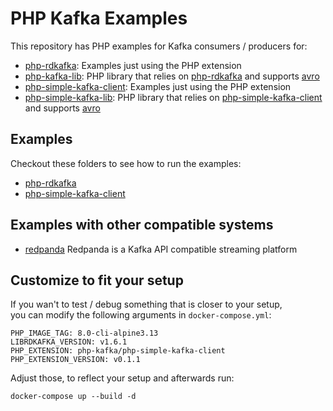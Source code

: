 # PHP Kafka Examples
This repository has PHP examples for Kafka consumers / producers for:
- [php-rdkafka](https://github.com/arnaud-lb/php-rdkafka): Examples just using the PHP extension
- [php-kafka-lib](https://github.com/jobcloud/php-kafka-lib): PHP library that relies on [php-rdkafka](https://github.com/arnaud-lb/php-rdkafka) and supports [avro](https://github.com/flix-tech/avro-serde-php)
- [php-simple-kafka-client](https://github.com/php-kafka/php-simple-kafka-client): Examples just using the PHP extension
- [php-simple-kafka-lib](https://github.com/php-kafka/php-simple-kafka-lib): PHP library that relies on [php-simple-kafka-client](https://github.com/php-kafka/php-simple-kafka-client) and supports [avro](https://github.com/flix-tech/avro-serde-php)

## Examples
Checkout these folders to see how to run the examples:
- [php-rdkafka](src/ext-php-rdkafka)
- [php-simple-kafka-client](src/ext-php-simple-kafka-client)

## Examples with other compatible systems
- [redpanda](src/redpanda) Redpanda is a Kafka API compatible streaming platform

## Customize to fit your setup
If you wan't to test / debug something that is closer to your setup,  
you can modify the following arguments in `docker-compose.yml`:
```
PHP_IMAGE_TAG: 8.0-cli-alpine3.13
LIBRDKAFKA_VERSION: v1.6.1
PHP_EXTENSION: php-kafka/php-simple-kafka-client
PHP_EXTENSION_VERSION: v0.1.1
```
Adjust those, to reflect your setup and afterwards run:
```
docker-compose up --build -d
```
